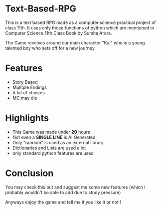 # Text-Based-RPG
This is a text based RPG made as a computer science practical project of class 11th. It uses only those functions of python which are mentioned in Computer Science 11th Class Book by Sumita Arora.

The Game revolves around our main character "Kai" who is a young talented boy who sets off for a new journey

# Features
* Story Based
* Multiple Endings
* A lot of choices
* MC may die


# Highlights
* This Game was made under **20** hours
* Not even a **SINGLE LINE** is AI Generated
* Only "random" is used as an external library
* Dictionaries and Lists are used a lot
* only standard python features are used

# Conclusion
You may check this out and suggest me some new features (which I probably wouldn't be able to add due to study pressure) 

Anyways enjoy the game and tell me if you like it or not !
